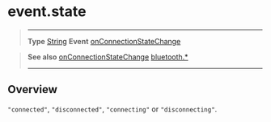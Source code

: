 # event.state

> --------------------- ------------------------------------------------------------------------------------------
> __Type__              [String](https://docs.coronalabs.com/api/type/String.html)
> __Event__             [onConnectionStateChange](/plugin/bluetooth/type/Server/event/onConnectionStateChange/)


> __See also__          [onConnectionStateChange](/plugin/bluetooth/type/Server/event/onConnectionStateChange/)
>						[bluetooth.*](/plugin/bluetooth/)
> --------------------- ------------------------------------------------------------------------------------------

## Overview

`"connected"`, `"disconnected"`, `"connecting"` or `"disconnecting"`.